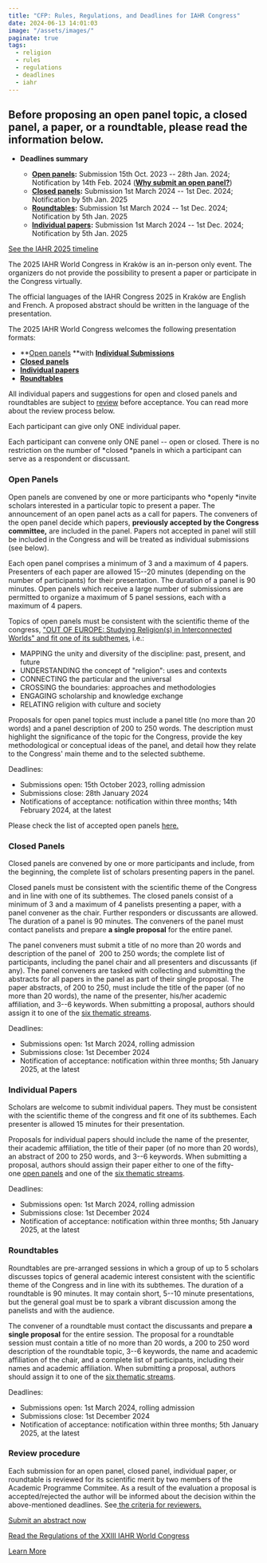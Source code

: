 ```yaml
---
title: "CFP: Rules, Regulations, and Deadlines for IAHR Congress"
date: 2024-06-13 14:01:03
image: "/assets/images/"
paginate: true   
tags:
  - religion
  - rules
  - regulations
  - deadlines
  - iahr
---
```

Before proposing an open panel topic, a closed panel, a paper, or a roundtable, please read the information below.
------------------------------------------------------------------------------------------------------------------

-   **Deadlines summary**

    -   **[Open panels](https://iahr2025.org/call-for-panels-papers/rules-and-regulations/#openpanels):** Submission 15th Oct. 2023 -- 28th Jan. 2024; Notification by 14th Feb. 2024 ([**Why submit an open panel?**](https://iahr2025.org/should-you-submit-an-open-panel-proposal-spoiler-yes-you-should/))
    -   **[Closed panels](https://iahr2025.org/call-for-panels-papers/rules-and-regulations/#closedpanels):** Submission 1st March 2024 -- 1st Dec. 2024; Notification by 5th Jan. 2025
    -   **[Roundtables](https://iahr2025.org/call-for-panels-papers/rules-and-regulations/#roundtables):** Submission 1st March 2024 -- 1st Dec. 2024; Notification by 5th Jan. 2025
    -   **[Individual papers](https://iahr2025.org/call-for-panels-papers/rules-and-regulations/#individualpap):** Submission 1st March 2024 -- 1st Dec. 2024; Notification by 5th Jan. 2025

[See the IAHR 2025 timeline](https://iahr2025.org/registration/important-dates/#timeline)

The 2025 IAHR World Congress in Kraków is an in-person only event. The organizers do not provide the possibility to present a paper or participate in the Congress virtually.

The official languages of the IAHR Congress 2025 in Kraków are English and French. A proposed abstract should be written in the language of the presentation.

The 2025 IAHR World Congress welcomes the following presentation formats:

-   **[Open panels](https://iahr2025.org/call-for-panels-papers/rules-and-regulations/#openpanels) **with **[Individual Submissions](https://iahr2025.org/call-for-panels-papers/rules-and-regulations/#individualsub)**
-   [**Closed** **panels**](https://iahr2025.org/call-for-panels-papers/rules-and-regulations/#closedpanels)
-   **[Individual papers](https://iahr2025.org/call-for-panels-papers/rules-and-regulations/#individualpap)**
-   **[Roundtables](https://iahr2025.org/call-for-panels-papers/rules-and-regulations/#roundtables)**

All individual papers and suggestions for open and closed panels and roundtables are subject to [review](https://iahr2025.org/call-for-panels-papers/rules-and-regulations/#reviews) before acceptance. You can read more about the review process below.

Each participant can give only ONE individual paper.

Each participant can convene only ONE panel -- open or closed. There is no restriction on the number of *closed *panels in which a participant can serve as a respondent or discussant.

### **Open Panels**

Open panels are convened by one or more participants who *openly *invite scholars interested in a particular topic to present a paper. The announcement of an open panel acts as a call for papers. The conveners of the open panel decide which papers, **previously accepted by the Congress committee,** are included in the panel. Papers not accepted in panel will still be included in the Congress and will be treated as individual submissions (see below).

Each open panel comprises a minimum of 3 and a maximum of 4 papers. Presenters of each paper are allowed 15--20 minutes (depending on the number of participants) for their presentation. The duration of a panel is 90 minutes. Open panels which receive a large number of submissions are permitted to organize a maximum of 5 panel sessions, each with a maximum of 4 papers.

Topics of open panels must be consistent with the scientific theme of the congress, ["OUT OF EUROPE: Studying Religion(s) in Interconnected Worlds" and fit one of its subthemes](https://iahr2025.org/general-information/call-for-panels-papers/), i.e.:

-   MAPPING the unity and diversity of the discipline: past, present, and future 
-   UNDERSTANDING the concept of "religion": uses and contexts
-   CONNECTING the particular and the universal
-   CROSSING the boundaries: approaches and methodologies
-   ENGAGING scholarship and knowledge exchange
-   RELATING religion with culture and society

Proposals for open panel topics must include a panel title (no more than 20 words) and a panel description of 200 to 250 words. The description must highlight the significance of the topic for the Congress, provide the key methodological or conceptual ideas of the panel, and detail how they relate to the Congress' main theme and to the selected subtheme.

Deadlines:

-   Submissions open: 15th October 2023, rolling admission
-   Submissions close: 28th January 2024
-   Notifications of acceptance: notification within three months; 14th February 2024, at the latest

Please check the list of accepted open panels [here.](https://iahr2025.org/open-panels/)

### **Closed Panels**

Closed panels are convened by one or more participants and include, from the beginning, the complete list of scholars presenting papers in the panel.

Closed panels must be consistent with the scientific theme of the Congress and in line with one of its subthemes. The closed panels consist of a minimum of 3 and a maximum of 4 panelists presenting a paper, with a panel convener as the chair. Further responders or discussants are allowed. The duration of a panel is 90 minutes. The conveners of the panel must contact panelists and prepare **a single proposal** for the entire panel.

The panel conveners must submit a title of no more than 20 words and description of the panel of  200 to 250 words; the complete list of participants, including the panel chair and all presenters and discussants (if any). The panel conveners are tasked with collecting and submitting the abstracts for all papers in the panel as part of their single proposal. The paper abstracts, of 200 to 250, must include the title of the paper (of no more than 20 words), the name of the presenter, his/her academic affiliation, and 3--6 keywords. When submitting a proposal, authors should assign it to one of the [six thematic streams](https://iahr2025.org/call-for-panels-papers#streams).

Deadlines:

-   Submissions open: 1st March 2024, rolling admission
-   Submissions close: 1st December 2024
-   Notification of acceptance: notification within three months; 5th January 2025, at the latest

### **Individual Papers**

Scholars are welcome to submit individual papers. They must be consistent with the scientific theme of the congress and fit one of its subthemes. Each presenter is allowed 15 minutes for their presentation.

Proposals for individual papers should include the name of the presenter, their academic affiliation, the title of their paper (of no more than 20 words), an abstract of 200 to 250 words, and 3--6 keywords. When submitting a proposal, authors should assign their paper either to one of the fifty-one [open panels](https://iahr2025.org/call-for-panels-papers/open-panels/) and one of the [six thematic streams](https://iahr2025.org/call-for-panels-papers#streams).

Deadlines:

-   Submissions open: 1st March 2024, rolling admission
-   Submissions close: 1st December 2024
-   Notification of acceptance: notification within three months; 5th January 2025, at the latest

### **Roundtables**

Roundtables are pre-arranged sessions in which a group of up to 5 scholars discusses topics of general academic interest consistent with the scientific theme of the Congress and in line with its subthemes. The duration of a roundtable is 90 minutes. It may contain short, 5--10 minute presentations, but the general goal must be to spark a vibrant discussion among the panelists and with the audience.

The convener of a roundtable must contact the discussants and prepare **a single proposal** for the entire session. The proposal for a roundtable session must contain a title of no more than 20 words, a 200 to 250 word description of the roundtable topic, 3--6 keywords, the name and academic affiliation of the chair, and a complete list of participants, including their  names and academic affiliation. When submitting a proposal, authors should assign it to one of the [six thematic streams](https://iahr2025.org/call-for-panels-papers#streams).

Deadlines:

-   Submissions open: 1st March 2024, rolling admission
-   Submissions close: 1st December 2024
-   Notification of acceptance: notification within three months; 5th January 2025, at the latest

### **Review procedure**

Each submission for an open panel, closed panel, individual paper, or roundtable is reviewed for its scientific merit by two members of the Academic Programme Commitee. As a result of the evaluation a proposal is accepted/rejected the author will be informed about the decision within the above-mentioned deadlines. See[ the criteria for reviewers.](https://iahr2025.org/criteria-for-reviewers/)

[Submit an abstract now](https://iahr2025.org/call-for-panels-papers/submit-an-abstract/)

[Read the Regulations of the XXIII IAHR World Congress](https://iahr2025.org/regulations/)

[Learn More](https://iahr2025.org/call-for-panels-papers/rules-and-regulations/)